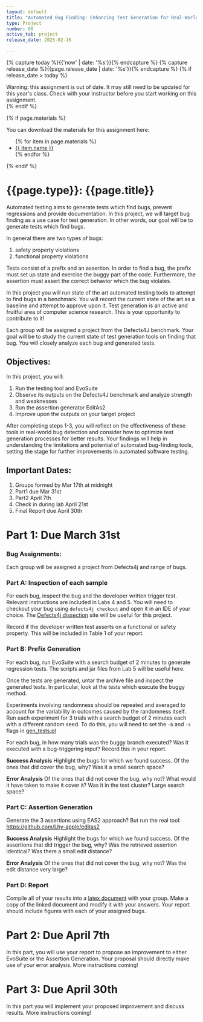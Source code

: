 ```yaml
---
layout: default
title: "Automated Bug Finding: Enhancing Test Generation for Real-World Java Bugs"
type: Project
number: 00
active_tab: project
release_date: 2025-02-16

---
```


<!-- Check whether the assignment is ready to release -->
{% capture today %}{{'now' | date: '%s'}}{% endcapture %}
{% capture release_date %}{{page.release_date | date: '%s'}}{% endcapture %}
{% if release_date > today %} 
<div class="alert alert-danger">
Warning: this assignment is out of date.  It may still need to be updated for this year's class.  Check with your instructor before you start working on this assignment.
</div>
{% endif %}
<!-- End of check whether the assignment is up to date -->


<!-- Check whether the assignment is up to date -->
<!--{% capture this_year %}{{'now' | date: '%Y'}}{% endcapture %}
{% capture due_year %}{{page.due_date | date: '%Y'}}{% endcapture %}
{% if this_year != due_year %} 
<div class="alert alert-danger">
Warning: this assignment is out of date.  It may still need to be updated for this year's class.  Check with your instructor before you start working on this assignment.
</div>
{% endif %}-->
<!-- End of check whether the assignment is up to date -->



{% if page.materials %}
<div class="alert alert-info">
You can download the materials for this assignment here:
<ul>
{% for item in page.materials %}
<li><a href="{{item.url}}">{{ item.name }}</a></li>
{% endfor %}
</ul>

</div>
{% endif %}



{{page.type}}: {{page.title}}
=============================================================

Automated testing aims to generate tests which find bugs, prevent regressions and provide documentation. In this project, we will target bug finding as a use case for test generation. In other words, our goal will be to generate tests which find bugs. 

In general there are two types of bugs:
1. safety property violations
2. functional property violations

Tests consist of a prefix and an assertion. In order to find a bug, the prefix must set up state and exercise the buggy part of the code. Furthermore, the assertion must assert the correct behavior which the bug violates. 

In this project you will run state of the art automated testing tools to attempt to find bugs in a benchmark. You will record the current state of the art as a baseline and attempt to approve upon it. Test generation is an active and fruitful area of computer science research. This is your opportunity to contribute to it! 

Each group will be assigned a project from the Defects4J benchmark. Your goal will be to study the current state of test generation tools on finding that bug. You will closely analyze each bug and generated tests. 

## Objectives:

In this project, you will:

1. Run the testing tool and EvoSuite
2. Observe its outputs on the Defects4J benchmark and analyze strength and weaknesses
3. Run the assertion generator EditAs2
4. Improve upon the outputs on your target project

After completing steps 1-3, you will reflect on the effectiveness of these tools in real-world bug detection and consider how to optimize test generation processes for better results. Your findings will help in understanding the limitations and potential of automated bug-finding tools, setting the stage for further improvements in automated software testing.

## Important Dates:
1. Groups formed by Mar 17th at midnight
2. Part1 due Mar 31st
3. Part2 April 7th
4. Check in during lab April 21st
5. Final Report due April 30th

# Part 1: Due March 31st

### Bug Assignments:

Each group will be assigned a project from Defects4j and range of bugs. 

### Part A: Inspection of each sample 

For each bug, inspect the bug and the developer written trigger test. Relevant instructions are included in Labs 4 and 5. You will need to checkout your bug using `defects4j checkout` and open it in an IDE of your choice. The [Defects4j dissection](https://program-repair.org/defects4j-dissection/#!/) site will be useful for this project. 

Record if the developer written test asserts on a functional or safety property. This will be included in Table 1 of your report. 

### Part B: Prefix Generation

For each bug, run EvoSuite with a search budget of 2 minutes to generate regression tests. The scripts and jar files from Lab 5 will be useful here.

Once the tests are generated, untar the archive file and inspect the generated tests. In particular, look at the tests which execute the buggy method. 


Experiments involving randomness should be repeated and averaged to account for the variability in outcomes caused by the randomness itself. Run each experiment for 3 trials with a search budget of 2 minutes each with a different random seed. To do this, you will need to set the `-b` and `-s` flags in [gen\_tests.pl](http://defects4j.org/html_doc/gen_tests.html)

For each bug, in how many trials was the buggy branch executed? Was it executed with a bug-triggering input? Record this in your report.

**Success Analysis**
Highlight the bugs for which we found success. Of the ones that did cover the bug, why? Was it a small search space?

**Error Analysis**
Of the ones that did not cover the bug, why not? What would it have taken to make it cover it? Was it in the test cluster? Large search space?

### Part C: Assertion Generation
Generate the 3 assertions using EAS2 approach? But run the real tool:
https://github.com/Lhy-apple/editas2

**Success Analysis**
Highlight the bugs for which we found success. Of the assertions that did trigger the bug, why? Was the retrieved assertion identical? Was there a small edit distance?

**Error Analysis**
Of the ones that did not cover the bug, why not? Was the edit distance very large?

### Part D: Report
Compile all of your results into a [latex document](https://www.overleaf.com/read/skgqsjtdprhz#2b546f) with your group. Make a copy of the linked document and modify it with your answers. Your report should include figures with each of your assigned bugs. 


# Part 2: Due April 7th

In this part, you will use your report to propose an improvement to either EvoSuite or the Assertion Generation. Your proposal should directly make use of your error analysis. More instructions coming!

# Part 3: Due April 30th

In this part you will implement your proposed improvement and discuss results. More instructions coming!

